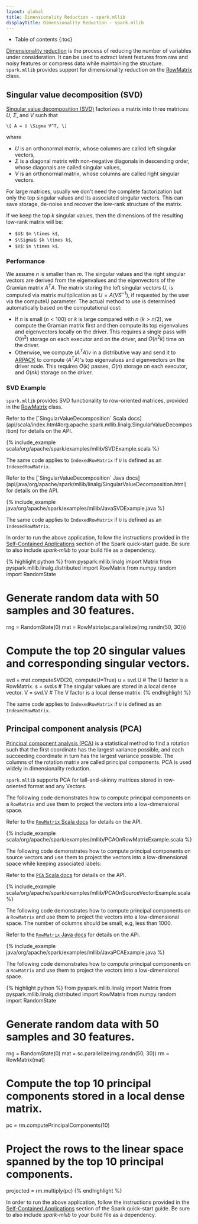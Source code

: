 ```yaml
---
layout: global
title: Dimensionality Reduction - spark.mllib
displayTitle: Dimensionality Reduction - spark.mllib
---
```


* Table of contents
{:toc}

[Dimensionality reduction](http://en.wikipedia.org/wiki/Dimensionality_reduction) is the process 
of reducing the number of variables under consideration.
It can be used to extract latent features from raw and noisy features
or compress data while maintaining the structure.
`spark.mllib` provides support for dimensionality reduction on the <a href="mllib-data-types.html#rowmatrix">RowMatrix</a> class.

## Singular value decomposition (SVD)

[Singular value decomposition (SVD)](http://en.wikipedia.org/wiki/Singular_value_decomposition)
factorizes a matrix into three matrices: $U$, $\Sigma$, and $V$ such that

`\[
A = U \Sigma V^T,
\]`

where 

* $U$ is an orthonormal matrix, whose columns are called left singular vectors,
* $\Sigma$ is a diagonal matrix with non-negative diagonals in descending order, 
  whose diagonals are called singular values,
* $V$ is an orthonormal matrix, whose columns are called right singular vectors.
 
For large matrices, usually we don't need the complete factorization but only the top singular
values and its associated singular vectors.  This can save storage, de-noise
and recover the low-rank structure of the matrix.

If we keep the top $k$ singular values, then the dimensions of the resulting low-rank matrix will be:

* `$U$`: `$m \times k$`,
* `$\Sigma$`: `$k \times k$`,
* `$V$`: `$n \times k$`.
 
### Performance
We assume $n$ is smaller than $m$. The singular values and the right singular vectors are derived
from the eigenvalues and the eigenvectors of the Gramian matrix $A^T A$. The matrix
storing the left singular vectors $U$, is computed via matrix multiplication as
$U = A (V S^{-1})$, if requested by the user via the computeU parameter. 
The actual method to use is determined automatically based on the computational cost:

* If $n$ is small ($n < 100$) or $k$ is large compared with $n$ ($k > n / 2$), we compute the Gramian matrix
first and then compute its top eigenvalues and eigenvectors locally on the driver.
This requires a single pass with $O(n^2)$ storage on each executor and on the driver, and
$O(n^2 k)$ time on the driver.
* Otherwise, we compute $(A^T A) v$ in a distributive way and send it to
<a href="http://www.caam.rice.edu/software/ARPACK/">ARPACK</a> to
compute $(A^T A)$'s top eigenvalues and eigenvectors on the driver node. This requires $O(k)$
passes, $O(n)$ storage on each executor, and $O(n k)$ storage on the driver.

### SVD Example
 
`spark.mllib` provides SVD functionality to row-oriented matrices, provided in the
<a href="mllib-data-types.html#rowmatrix">RowMatrix</a> class. 

<div class="codetabs">
<div data-lang="scala" markdown="1">
Refer to the [`SingularValueDecomposition` Scala docs](api/scala/index.html#org.apache.spark.mllib.linalg.SingularValueDecomposition) for details on the API.

{% include_example scala/org/apache/spark/examples/mllib/SVDExample.scala %}

The same code applies to `IndexedRowMatrix` if `U` is defined as an
`IndexedRowMatrix`.
</div>
<div data-lang="java" markdown="1">
Refer to the [`SingularValueDecomposition` Java docs](api/java/org/apache/spark/mllib/linalg/SingularValueDecomposition.html) for details on the API.

{% include_example java/org/apache/spark/examples/mllib/JavaSVDExample.java %}

The same code applies to `IndexedRowMatrix` if `U` is defined as an
`IndexedRowMatrix`.

In order to run the above application, follow the instructions
provided in the [Self-Contained
Applications](quick-start.html#self-contained-applications) section of the Spark
quick-start guide. Be sure to also include *spark-mllib* to your build file as
a dependency.

</div>
<div data-lang="python" markdown="1">
{% highlight python %}
from pyspark.mllib.linalg import Matrix
from pyspark.mllib.linalg.distributed import RowMatrix
from numpy.random import RandomState

# Generate random data with 50 samples and 30 features.
rng = RandomState(0)
mat = RowMatrix(sc.parallelize(rng.randn(50, 30)))

# Compute the top 20 singular values and corresponding singular vectors.
svd = mat.computeSVD(20, computeU=True)
u = svd.U  # The U factor is a RowMatrix.
s = svd.s  # The singular values are stored in a local dense vector.
V = svd.V  # The V factor is a local dense matrix.
{% endhighlight %}

The same code applies to `IndexedRowMatrix` if `U` is defined as an
`IndexedRowMatrix`.
</div>
</div>

## Principal component analysis (PCA)

[Principal component analysis (PCA)](http://en.wikipedia.org/wiki/Principal_component_analysis) is a
statistical method to find a rotation such that the first coordinate has the largest variance
possible, and each succeeding coordinate in turn has the largest variance possible. The columns of
the rotation matrix are called principal components. PCA is used widely in dimensionality reduction.

`spark.mllib` supports PCA for tall-and-skinny matrices stored in row-oriented format and any Vectors.

<div class="codetabs">
<div data-lang="scala" markdown="1">

The following code demonstrates how to compute principal components on a `RowMatrix`
and use them to project the vectors into a low-dimensional space.

Refer to the [`RowMatrix` Scala docs](api/scala/index.html#org.apache.spark.mllib.linalg.distributed.RowMatrix) for details on the API.

{% include_example scala/org/apache/spark/examples/mllib/PCAOnRowMatrixExample.scala %}

The following code demonstrates how to compute principal components on source vectors
and use them to project the vectors into a low-dimensional space while keeping associated labels:

Refer to the [`PCA` Scala docs](api/scala/index.html#org.apache.spark.mllib.feature.PCA) for details on the API.

{% include_example scala/org/apache/spark/examples/mllib/PCAOnSourceVectorExample.scala %}

</div>

<div data-lang="java" markdown="1">

The following code demonstrates how to compute principal components on a `RowMatrix`
and use them to project the vectors into a low-dimensional space.
The number of columns should be small, e.g, less than 1000.

Refer to the [`RowMatrix` Java docs](api/java/org/apache/spark/mllib/linalg/distributed/RowMatrix.html) for details on the API.

{% include_example java/org/apache/spark/examples/mllib/JavaPCAExample.java %}

</div>

<div data-lang="python" markdown="1">

The following code demonstrates how to compute principal components on a `RowMatrix`
and use them to project the vectors into a low-dimensional space.

{% highlight python %}
from pyspark.mllib.linalg import Matrix
from pyspark.mllib.linalg.distributed import RowMatrix
from numpy.random import RandomState

# Generate random data with 50 samples and 30 features.
rng = RandomState(0)
mat = sc.parallelize(rng.randn(50, 30))
rm = RowMatrix(mat)

# Compute the top 10 principal components stored in a local dense matrix.
pc = rm.computePrincipalComponents(10)

# Project the rows to the linear space spanned by the top 10 principal components.
projected = rm.multiply(pc)
{% endhighlight %}

</div>
</div>

In order to run the above application, follow the instructions
provided in the [Self-Contained Applications](quick-start.html#self-contained-applications)
section of the Spark
quick-start guide. Be sure to also include *spark-mllib* to your build file as
a dependency.
